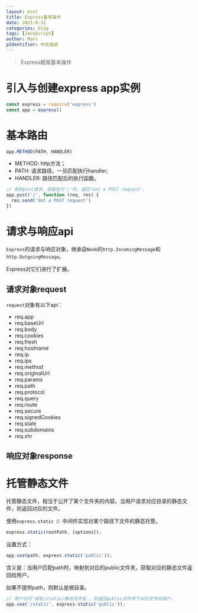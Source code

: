 ```yaml
---
layout: post
title: Express基本操作
date: 2021-8-31
categories: blog
tags: [JavaScript]
author: Mars
pIdentifier: 中文缩进
---
```


> Express框架基本操作
> 

# 引入与创建express app实例

```js
const express = require('express')
const app = express()
```

# 基本路由

```js
app.METHOD(PATH, HANDLER)
```

- METHOD: http方法；
- PATH: 请求路径，一旦匹配执行handler;
- HANDLER: 路径匹配后的执行函数。

```js
// 收到post请求，且路径为'/'时，返回'Got a POST request'。
app.post('/', function (req, res) {
  res.send('Got a POST request')
})
```
# 请求与响应api

`Express`的请求与响应对象，继承自`Node`的`http.IncomingMessage`和`http.OutgoingMessage`。

Express对它们进行了扩展。

## 请求对象request

`request`对象有以下api：

- req.app
- req.baseUrl
- req.body
- req.cookies
- req.fresh
- req.hostname
- req.ip
- req.ips
- req.method
- req.originalUrl
- req.params
- req.path
- req.protocol
- req.query
- req.route
- req.secure
- req.signedCookies
- req.stale
- req.subdomains
- req.xhr

## 响应对象response



# 托管静态文件

托管静态文件，相当于公开了某个文件夹的内容。当用户请求对应目录的静态文件，则返回对应的文件。

使用`express.static（）`中间件实现对某个路径下文件的静态托管。

```js
express.static(rootPath, [options]);
```
设置方式：

```js
app.use(path, express.static('public'));
```

含义是：当用户匹配path时，映射到对应的public文件夹，获取对应的静态文件返回给用户。

如果不提供path，则默认是根目录。

```js
// 用户访问`域名/static/静态文件名`，则返回public文件夹下对应文件给用户。
app.use('/static', express.static('public'));
```




